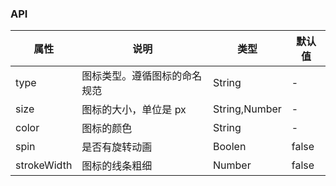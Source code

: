 ### API 
| 属性        | 说明                         | 类型          | 默认值 |
| ----------- | ---------------------------- | ------------- | ------ |
| type        | 图标类型。遵循图标的命名规范 | String        | -      |
| size        | 图标的大小，单位是 px        | String,Number | -      |
| color       | 图标的颜色                   | String        | -      |
| spin        | 是否有旋转动画               | Boolen        | false  |
| strokeWidth | 图标的线条粗细               | Number        | false  |